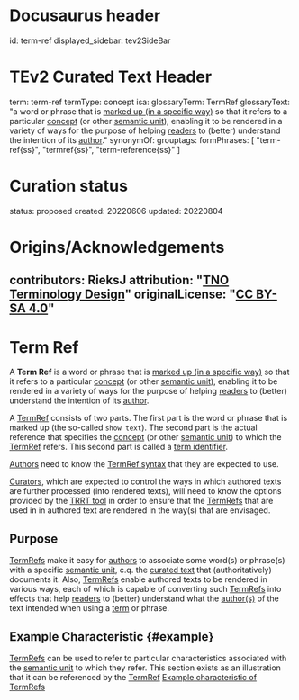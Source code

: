 # Docusaurus header
id: term-ref
displayed_sidebar: tev2SideBar
# TEv2 Curated Text Header
term: term-ref
termType: concept
isa:
glossaryTerm: TermRef
glossaryText: "a word or phrase that is [marked up (in a specific way)](/docs/specs/syntax/term-ref-syntax) so that it refers to a particular [concept](@) (or other [semantic unit](@)), enabling it to be rendered in a variety of ways for the purpose of helping [readers](@) to (better) understand the intention of its [author](@)."
synonymOf:
grouptags:
formPhrases: [ "term-ref{ss}", "termref{ss}", "term-reference{ss}" ]
# Curation status
status: proposed
created: 20220606
updated: 20220804
# Origins/Acknowledgements
contributors: RieksJ
attribution: "[TNO Terminology Design](https://tno-terminology-design.github.io/tev2-specifications/docs)"
originalLicense: "[CC BY-SA 4.0](http://creativecommons.org/licenses/by-sa/4.0/?ref=chooser-v1)"
---

# Term Ref

A **Term Ref** is a word or phrase that is [marked up (in a specific way)](/docs/specs/syntax/term-ref-syntax) so that it refers to a particular [concept](@) (or other [semantic unit](@)), enabling it to be rendered in a variety of ways for the purpose of helping [readers](@) to (better) understand the intention of its [author](@).

A [TermRef](@) consists of two parts. The first part is the word or phrase that is marked up (the so-called `show text`). The second part is the actual reference that specifies the [concept](@) (or other [semantic unit](@)) to which the [TermRef](@) refers. This second part is called a [term identifier](@).

[Authors](@) need to know the [TermRef syntax](/docs/specs/syntax/term-ref-syntax) that they are expected to use.

[Curators](@), which are expected to control the ways in which authored texts are further processed (into rendered texts), will need to know the options provided by the [TRRT tool](trrt@) in order to ensure that the [TermRefs](@) that are used in in authored text are rendered in the way(s) that are envisaged.

## Purpose

[TermRefs](@) make it easy for [authors](@) to associate some word(s) or phrase(s) with a specific [semantic unit](@), c.q. the [curated text](@) that (authoritatively) documents it. Also, [TermRefs](@) enable authored texts to be rendered in various ways, each of which is capable of converting such [TermRefs](@) into effects that help [readers](@) to (better) understand what the [author(s)](@) of the text intended when using a [term](@) or phrase.

## Example Characteristic {#example}

[TermRefs](@) can be used to refer to particular characteristics associated with the [semantic unit](@) to which they refer. This section exists as an illustration that it can be referenced by the [TermRef](@) [Example characteristic of TermRefs](term-ref#example)